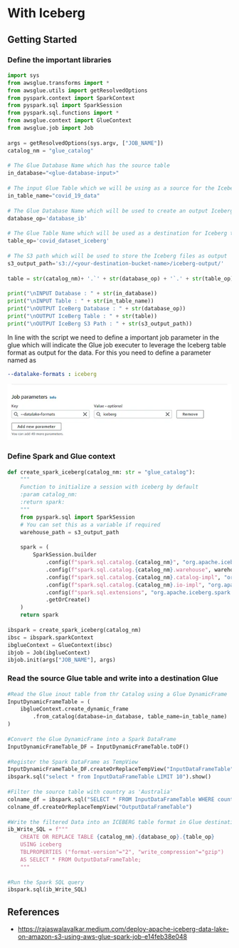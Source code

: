 # With Iceberg

## Getting Started

###  Define the important libraries

```python
import sys
from awsglue.transforms import *
from awsglue.utils import getResolvedOptions
from pyspark.context import SparkContext
from pyspark.sql import SparkSession
from pyspark.sql.functions import *
from awsglue.context import GlueContext
from awsglue.job import Job

args = getResolvedOptions(sys.argv, ["JOB_NAME"])
catalog_nm = "glue_catalog"

# The Glue Database Name which has the source table
in_database="<glue-database-input>"

# The input Glue Table which we will be using as a source for the Iceberg data
in_table_name="covid_19_data"

# The Glue Database Name which will be used to create an output Iceberg table
database_op='database_ib'

# The Glue Table Name which will be used as a destination for Iceberg table
table_op='covid_dataset_iceberg'

# The S3 path which will be used to store the Iceberg files as output
s3_output_path='s3://<your-destination-bucket-name>/iceberg-output/'

table = str(catalog_nm)+ '.`' + str(database_op) + '`.' + str(table_op)

print("\nINPUT Database : " + str(in_database))
print("\nINPUT Table : " + str(in_table_name))
print("\nOUTPUT IceBerg Database : " + str(database_op))
print("\nOUTPUT IceBerg Table : " + str(table))
print("\nOUTPUT IceBerg S3 Path : " + str(s3_output_path))
```

In line with the script we need to define a important job parameter in the glue
which will indicate the Glue job executer to leverage the Iceberg table format
as output for the data. For this you need to define a parameter named as

```yaml
--datalake-formats : iceberg
```

![Job Parameters](img/glue-iceberg-job-params.png)

### Define Spark and Glue context

```python
def create_spark_iceberg(catalog_nm: str = "glue_catalog"):
    """
    Function to initialize a session with iceberg by default
    :param catalog_nm:
    :return spark:
    """
    from pyspark.sql import SparkSession
    # You can set this as a variable if required
    warehouse_path = s3_output_path

    spark = (
        SparkSession.builder
            .config(f"spark.sql.catalog.{catalog_nm}", "org.apache.iceberg.spark.SparkCatalog")
            .config(f"spark.sql.catalog.{catalog_nm}.warehouse", warehouse_path)
            .config(f"spark.sql.catalog.{catalog_nm}.catalog-impl", "org.apache.iceberg.aws.glue.GlueCatalog")
            .config(f"spark.sql.catalog.{catalog_nm}.io-impl", "org.apache.iceberg.aws.s3.S3FileIO")
            .config(f"spark.sql.extensions", "org.apache.iceberg.spark.extensions.IcebergSparkSessionExtensions")
            .getOrCreate()
    )
    return spark

ibspark = create_spark_iceberg(catalog_nm)
ibsc = ibspark.sparkContext
ibglueContext = GlueContext(ibsc)
ibjob = Job(ibglueContext)
ibjob.init(args["JOB_NAME"], args)
```

### Read the source Glue table and write into a destination Glue

```python
#Read the Glue inout table from thr Catalog using a Glue DynamicFrame
InputDynamicFrameTable = (
    ibglueContext.create_dynamic_frame
        .from_catalog(database=in_database, table_name=in_table_name)
)

#Convert the Glue DynamicFrame into a Spark DataFrame
InputDynamicFrameTable_DF = InputDynamicFrameTable.toDF()

#Register the Spark DataFrame as TempView
InputDynamicFrameTable_DF.createOrReplaceTempView("InputDataFrameTable")
ibspark.sql("select * from InputDataFrameTable LIMIT 10").show()

#Filter the source table with country as 'Australia'
colname_df = ibspark.sql("SELECT * FROM InputDataFrameTable WHERE country='Australia'")
colname_df.createOrReplaceTempView("OutputDataFrameTable")

#Write the filtered Data into an ICEBERG table format in Glue destination table
ib_Write_SQL = f"""
    CREATE OR REPLACE TABLE {catalog_nm}.{database_op}.{table_op}
    USING iceberg
    TBLPROPERTIES ("format-version"="2", "write_compression"="gzip")
    AS SELECT * FROM OutputDataFrameTable;
    """

#Run the Spark SQL query
ibspark.sql(ib_Write_SQL)
```

## References

- https://rajaswalavalkar.medium.com/deploy-apache-iceberg-data-lake-on-amazon-s3-using-aws-glue-spark-job-e14feb38e048
